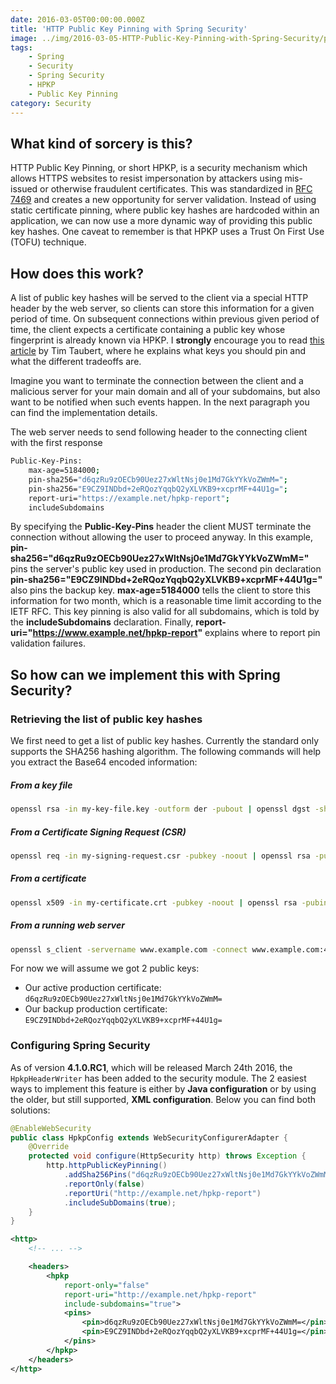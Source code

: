 ```yaml
---
date: 2016-03-05T00:00:00.000Z
title: 'HTTP Public Key Pinning with Spring Security'
image: ../img/2016-03-05-HTTP-Public-Key-Pinning-with-Spring-Security/post-image.jpg
tags:
    - Spring
    - Security
    - Spring Security
    - HPKP
    - Public Key Pinning
category: Security
---
```

## What kind of sorcery is this?

HTTP Public Key Pinning, or short HPKP, is a security mechanism which allows HTTPS websites to resist impersonation by attackers using mis-issued or otherwise fraudulent certificates.
This was standardized in [RFC 7469](http://tools.ietf.org/html/rfc7469) and creates a new opportunity for server validation. Instead of using static certificate pinning, where public key hashes are hardcoded within an application, we can now use a more dynamic way of providing this public key hashes.
One caveat to remember is that HPKP uses a Trust On First Use (<OutboundLink href="https://en.wikipedia.org/wiki/Trust_on_first_use" rel="noreferrer" target="_blank">TOFU</OutboundLink>) technique.

## How does this work?

A list of public key hashes will be served to the client via a special HTTP header by the web server, so clients can store this information for a given period of time.
On subsequent connections within previous given period of time, the client expects a certificate containing a public key whose fingerprint is already known via HPKP.
I **strongly** encourage you to read [this article](https://timtaubert.de/blog/2014/10/http-public-key-pinning-explained/) by Tim Taubert, where he explains what keys you should pin and what the different tradeoffs are.

Imagine you want to terminate the connection between the client and a malicious server for your main domain and all of your subdomains, but also want to be notified when such events happen.
In the next paragraph you can find the implementation details.

The web server needs to send following header to the connecting client with the first response

```bash
Public-Key-Pins:
    max-age=5184000;
    pin-sha256="d6qzRu9zOECb90Uez27xWltNsj0e1Md7GkYYkVoZWmM=";
    pin-sha256="E9CZ9INDbd+2eRQozYqqbQ2yXLVKB9+xcprMF+44U1g=";
    report-uri="https://example.net/hpkp-report";
    includeSubdomains
```

By specifying the **Public-Key-Pins** header the client MUST terminate the connection without allowing the user to proceed anyway.
In this example, **pin-sha256="d6qzRu9zOECb90Uez27xWltNsj0e1Md7GkYYkVoZWmM="** pins the server's public key used in production.
The second pin declaration **pin-sha256="E9CZ9INDbd+2eRQozYqqbQ2yXLVKB9+xcprMF+44U1g="** also pins the backup key.
**max-age=5184000** tells the client to store this information for two month, which is a reasonable time limit according to the IETF RFC.
This key pinning is also valid for all subdomains, which is told by the **includeSubdomains** declaration.
Finally, **report-uri="https://www.example.net/hpkp-report"** explains where to report pin validation failures.

## So how can we implement this with Spring Security?

### Retrieving  the list of public key hashes
We first need to get a list of public key hashes.
Currently the standard only supports the SHA256 hashing algorithm.
The following commands will help you extract the Base64 encoded information:

##### From a key file

```bash
openssl rsa -in my-key-file.key -outform der -pubout | openssl dgst -sha256 -binary | openssl enc -base64
```

##### From a Certificate Signing Request (CSR)

```bash
openssl req -in my-signing-request.csr -pubkey -noout | openssl rsa -pubin -outform der | openssl dgst -sha256 -binary | openssl enc -base64
```

##### From a certificate

```bash
openssl x509 -in my-certificate.crt -pubkey -noout | openssl rsa -pubin -outform der | openssl dgst -sha256 -binary | openssl enc -base64
```

##### From a running web server

```bash
openssl s_client -servername www.example.com -connect www.example.com:443 | openssl x509 -pubkey -noout | openssl rsa -pubin -outform der | openssl dgst -sha256 -binary | openssl enc -base64
```

For now we will assume we got 2 public keys:

* Our active production certificate: `d6qzRu9zOECb90Uez27xWltNsj0e1Md7GkYYkVoZWmM=`
* Our backup production certificate: `E9CZ9INDbd+2eRQozYqqbQ2yXLVKB9+xcprMF+44U1g=`

### Configuring Spring Security
As of version **4.1.0.RC1**, which will be released March 24th 2016, the `HpkpHeaderWriter` has been added to the security module. The 2 easiest ways to implement this feature is either by **Java configuration** or by using the older, but still supported, **XML configuration**. Below you can find both solutions:

```java
@EnableWebSecurity
public class HpkpConfig extends WebSecurityConfigurerAdapter {
    @Override
    protected void configure(HttpSecurity http) throws Exception {
        http.httpPublicKeyPinning()
            .addSha256Pins("d6qzRu9zOECb90Uez27xWltNsj0e1Md7GkYYkVoZWmM=", "E9CZ9INDbd+2eRQozYqqbQ2yXLVKB9+xcprMF+44U1g=")
            .reportOnly(false)
            .reportUri("http://example.net/hpkp-report")
            .includeSubDomains(true);
    }
}
```

```xml
<http>
    <!-- ... -->

    <headers>
        <hpkp
            report-only="false"
            report-uri="http://example.net/hpkp-report"
            include-subdomains="true">
            <pins>
                <pin>d6qzRu9zOECb90Uez27xWltNsj0e1Md7GkYYkVoZWmM=</pin>
                <pin>E9CZ9INDbd+2eRQozYqqbQ2yXLVKB9+xcprMF+44U1g=</pin>
            </pins>
        </hpkp>
    </headers>
</http>
```